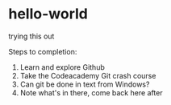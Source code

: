 # hello-world
trying this out

Steps to completion:

1) Learn and explore Github
2) Take the Codeacademy Git crash course
3) Can git be done in text from Windows?
4) Note what's in there, come back here after
